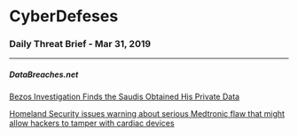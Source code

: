 # CyberDefeses
### Daily Threat Brief - Mar 31, 2019

 
-----
 
##### DataBreaches.net
[Bezos Investigation Finds the Saudis Obtained His Private Data](https://www.databreaches.net/bezos-investigation-finds-the-saudis-obtained-his-private-data/)
 
[Homeland Security issues warning about serious Medtronic flaw that might allow hackers to tamper with cardiac devices](https://www.databreaches.net/homeland-security-issues-warning-about-serious-medtronic-flaw-that-might-allow-hackers-to-tamper-with-cardiac-devices/)
 
